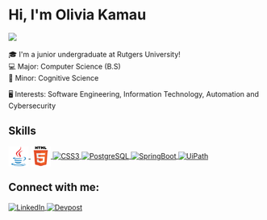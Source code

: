 
<!--
**OliviaKamau/OliviaKamau** is a ✨ _special_ ✨ repository because its `README.md` (this file) appears on your GitHub profile.

Here are some ideas to get you started:

- 🔭 I’m currently working on ...
- 🌱 I’m currently learning ...
- 👯 I’m looking to collaborate on ...
- 🤔 I’m looking for help with ...
- 💬 Ask me about ...
- 📫 How to reach me: ...
- 😄 Pronouns: ...
- ⚡ Fun fact: ...
-->

# Hi, I'm Olivia Kamau

![](https://komarev.com/ghpvc/?username=Olivia&color=ff775e&style=for-the-badge&label=PROFILE+VIEWS&abbreviated=true) <br/>
  
  🎓 I'm a junior undergraduate at Rutgers University! <br/>
  💻 Major: Computer Science (B.S) <br/>
  🧠 Minor: Cognitive Science

🖥️ Interests: Software Engineering, Information Technology, Automation and Cybersecurity

## Skills

<!--Java logo -->
<a href="https://www.java.com/" target="blank">
<img align="center" src="https://raw.githubusercontent.com/devicons/devicon/master/icons/java/java-original.svg" alt="Java" height="40" width="40" />
</a>

<!--HTML logo -->
<a href="https://www.w3.org/html/" target="blank">
<img align="center" src="https://raw.githubusercontent.com/devicons/devicon/master/icons/html5/html5-original-wordmark.svg" alt="Html5" height="40" width="40" />
</a>

<!-- CSS logo -->
<a href= "https://www.w3schools.com/css/" target="blank">
  <img align="center" src="https://upload.wikimedia.org/wikipedia/commons/thumb/d/d5/CSS3_logo_and_wordmark.svg/1200px-CSS3_logo_and_wordmark.svg.png" alt="CSS3" height="40" width="40"/>
</a>

<!-- Postgres logo -->
<a href="https://en.m.wikipedia.org/wiki/File:Postgresql_elephant.svg" target="blank">
<img align="center" src="https://upload.wikimedia.org/wikipedia/commons/thumb/2/29/Postgresql_elephant.svg/810px-Postgresql_elephant.svg.png" alt="PostgreSQL" height="40" width="40" />
</a>

<!-- SpringBoot logo -->
<a href= "https://en.m.wikipedia.org/wiki/File:Spring_Boot.svg" target="blank">
  <img align="center" src="https://upload.wikimedia.org/wikipedia/commons/7/79/Spring_Boot.svg" alt="SpringBoot" height="40" width="40"/>
</a>

<!-- UiPath logo -->
<a href= "https://1000logos.net/uipath-logo/" target="blank">
  <img align="center" src="https://1000logos.net/wp-content/uploads/2024/08/UiPath-Logo.png" alt="UiPath" height="40" width="40"/>
</a>

## Connect with me:
<!-- LinkedIn logo -->
<a href="https://www.linkedin.com/in/olivia-kamau/" target="blank">
<img align="center" src="https://upload.wikimedia.org/wikipedia/commons/thumb/8/81/LinkedIn_icon.svg/1024px-LinkedIn_icon.svg.png" height="40" width="40" alt="LinkedIn" />
</a>

<!-- Devpost logo -->
<a href="https://devpost.com/OliviaKamau" target="blank">
<img align="center" src="https://images.seeklogo.com/logo-png/32/1/devpost-logo-png_seeklogo-320001.png?v=1957119226797658632" height="40" width="40" alt="Devpost" />
</a>

